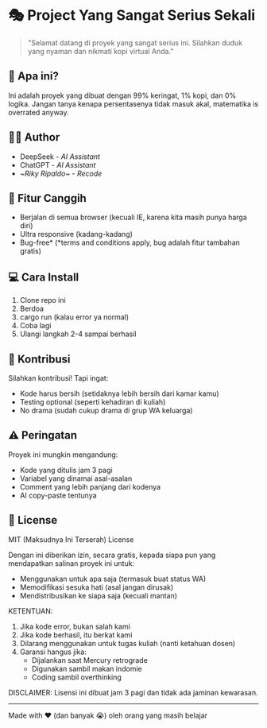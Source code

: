 # 🎭 Project Yang Sangat Serius Sekali

> "Selamat datang di proyek yang sangat serius ini. Silahkan duduk yang nyaman dan nikmati kopi virtual Anda." 

## 🤔 Apa ini?
Ini adalah proyek yang dibuat dengan 99% keringat, 1% kopi, dan 0% logika. Jangan tanya kenapa persentasenya tidak masuk akal, matematika is overrated anyway.

## 👨‍💻 Author
- DeepSeek - *AI Assistant*
- ChatGPT - *AI Assistant*
- ~*Riky Ripaldo*~ - *Recode*

## 🚀 Fitur Canggih
- Berjalan di semua browser (kecuali IE, karena kita masih punya harga diri)
- Ultra responsive (kadang-kadang)
- Bug-free* (*terms and conditions apply, bug adalah fitur tambahan gratis)

## 💻 Cara Install
1. Clone repo ini
2. Berdoa
3. cargo run (kalau error ya normal)
4. Coba lagi
5. Ulangi langkah 2-4 sampai berhasil

## 🤝 Kontribusi
Silahkan kontribusi! Tapi ingat:
- Kode harus bersih (setidaknya lebih bersih dari kamar kamu)
- Testing optional (seperti kehadiran di kuliah)
- No drama (sudah cukup drama di grup WA keluarga)

## ⚠️ Peringatan
Proyek ini mungkin mengandung:
- Kode yang ditulis jam 3 pagi
- Variabel yang dinamai asal-asalan
- Comment yang lebih panjang dari kodenya
- AI copy-paste tentunya

## 📝 License
MIT (Maksudnya Ini Terserah) License

Dengan ini diberikan izin, secara gratis, kepada siapa pun yang mendapatkan salinan proyek ini untuk:
- Menggunakan untuk apa saja (termasuk buat status WA)
- Memodifikasi sesuka hati (asal jangan dirusak)
- Mendistribusikan ke siapa saja (kecuali mantan)

KETENTUAN:
1. Jika kode error, bukan salah kami
2. Jika kode berhasil, itu berkat kami
3. Dilarang menggunakan untuk tugas kuliah (nanti ketahuan dosen)
4. Garansi hangus jika:
   - Dijalankan saat Mercury retrograde
   - Digunakan sambil makan indomie
   - Coding sambil overthinking

DISCLAIMER: Lisensi ini dibuat jam 3 pagi dan tidak ada jaminan kewarasan.

---
Made with ❤️ (dan banyak 😭) oleh orang yang masih belajar
